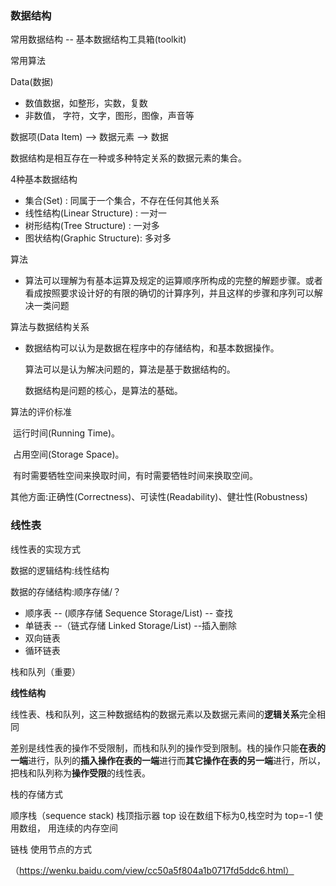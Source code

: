 ### 数据结构

常用数据结构 -- 基本数据结构工具箱(toolkit)

常用算法 

Data(数据)

* 数值数据，如整形，实数，复数
* 非数值， 字符，文字，图形，图像，声音等

数据项(Data Item) --> 数据元素 --> 数据

数据结构是相互存在一种或多种特定关系的数据元素的集合。



4种基本数据结构

* 集合(Set) : 同属于一个集合，不存在任何其他关系
* 线性结构(Linear Structure) : 一对一
* 树形结构(Tree Structure) : 一对多
* 图状结构(Graphic Structure): 多对多

算法

* 算法可以理解为有基本运算及规定的运算顺序所构成的完整的解题步骤。或者看成按照要求设计好的有限的确切的计算序列，并且这样的步骤和序列可以解决一类问题

算法与数据结构关系

* 数据结构可以认为是数据在程序中的存储结构，和基本数据操作。

  算法可以是认为解决问题的，算法是基于数据结构的。

  

  数据结构是问题的核心，是算法的基础。

算法的评价标准

​	运行时间(Running Time)。

​	占用空间(Storage Space)。

​	有时需要牺牲空间来换取时间，有时需要牺牲时间来换取空间。





其他方面:正确性(Correctness)、可读性(Readability)、健壮性(Robustness)



### 线性表



线性表的实现方式

数据的逻辑结构:线性结构

数据的存储结构:顺序存储/？

* 顺序表 -- (顺序存储 Sequence Storage/List) -- 查找
* 单链表 --（链式存储 Linked Storage/List) --插入删除
* 双向链表 
* 循环链表

栈和队列（重要）

**线性结构**

线性表、栈和队列，这三种数据结构的数据元素以及数据元素间的**逻辑关系**完全相同



差别是线性表的操作不受限制，而栈和队列的操作受到限制。栈的操作只能**在表的一端**进行，队列的**插入操作在表的一端**进行而**其它操作在表的另一端**进行，所以，把栈和队列称为**操作受限**的线性表。

栈的存储方式

顺序栈（sequence stack)	栈顶指示器 top 设在数组下标为0,栈空时为 top=-1  使用数组， 用连续的内存空间

链栈 使用节点的方式

（https://wenku.baidu.com/view/cc50a5f804a1b0717fd5ddc6.html）
